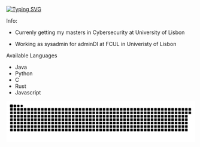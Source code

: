 [![Typing SVG](https://readme-typing-svg.demolab.com?font=Pixelify+Sans+&weight=600&pause=1000&width=435&lines=Henlo+to+profile+of+Santig+Benites)](https://git.io/typing-svg)

Info:
    
- Currenly getting my masters in Cybersecurity at University of Lisbon

- Working as sysadmin for adminDI at FCUL in Univeristy of Lisbon

Available Languages

- Java
- Python
- C
- Rust
- Javascript
    

<img src="./snek.svg">

<!--- https://github.com/rzashakeri/beautify-github-profile 
--->
